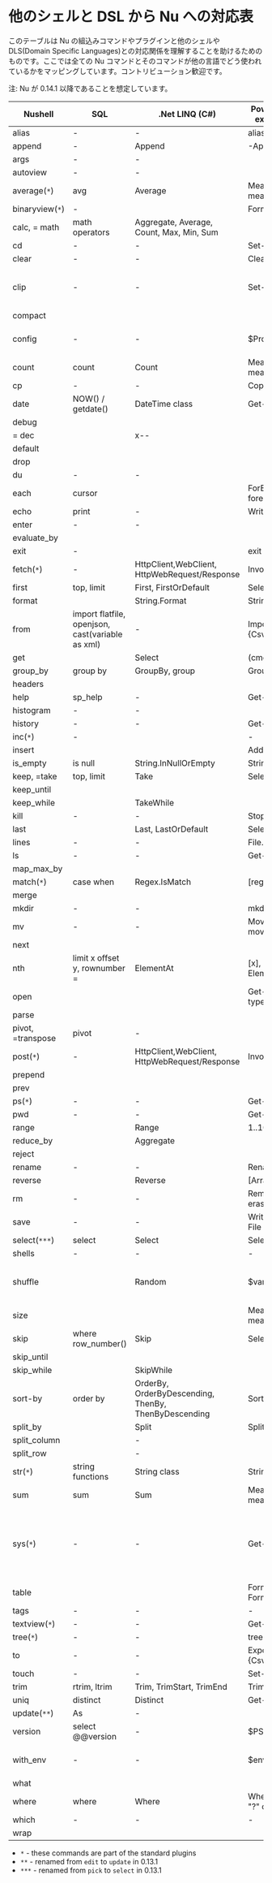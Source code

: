 # 他のシェルと DSL から Nu への対応表

このテーブルは Nu の組込みコマンドやプラグインと他のシェルや DLS(Domain Specific Languages)との対応関係を理解することを助けるためのものです。ここでは全ての Nu コマンドとそのコマンドが他の言語でどう使われているかをマッピングしています。コントリビューション歓迎です。

注: Nu が 0.14.1 以降であることを想定しています。

| Nushell           | SQL                                              | .Net LINQ (C#)                                       | PowerShell (without external modules)      | Bash                                            |
| ----------------- | ------------------------------------------------ | ---------------------------------------------------- | ------------------------------------------ | ----------------------------------------------- |
| alias             | -                                                | -                                                    | alias                                      | alias                                           |
| append            | -                                                | Append                                               | -Append                                    |                                                 |
| args              | -                                                | -                                                    |                                            |                                                 |
| autoview          | -                                                | -                                                    |                                            |                                                 |
| average(`*`)      | avg                                              | Average                                              | Measure-Object, measure                    |                                                 |
| binaryview(`*`)   | -                                                |                                                      | Format-Hex                                 |                                                 |
| calc, = math      | math operators                                   | Aggregate, Average, Count, Max, Min, Sum             |                                            | bc                                              |
| cd                | -                                                | -                                                    | Set-Location, cd                           | cd                                              |
| clear             | -                                                | -                                                    | Clear-Host                                 | clear                                           |
| clip              | -                                                | -                                                    | Set-Clipboard, scb                         | clip, clipboard, xclip, pbcopy                  |
| compact           |                                                  |                                                      |                                            |                                                 |
| config            | -                                                | -                                                    | $Profile                                   | vi .bashrc, .profile                            |
| count             | count                                            | Count                                                | Measure-Object, measure                    | wc                                              |
| cp                | -                                                | -                                                    | Copy-Item, cp, copy                        | cp                                              |
| date              | NOW() / getdate()                                | DateTime class                                       | Get-Date                                   | date                                            |
| debug             |                                                  |                                                      |                                            |                                                 |
| = dec             |                                                  | x--                                                  |                                            |                                                 |
| default           |                                                  |                                                      |                                            |                                                 |
| drop              |                                                  |                                                      |                                            |                                                 |
| du                | -                                                | -                                                    |                                            | du                                              |
| each              | cursor                                           |                                                      | ForEach-Object, foreach, for               |                                                 |
| echo              | print                                            | -                                                    | Write-Output, write                        | echo                                            |
| enter             | -                                                | -                                                    |                                            |                                                 |
| evaluate_by       |                                                  |                                                      |                                            |                                                 |
| exit              | -                                                |                                                      | exit                                       | exit                                            |
| fetch(`*`)        | -                                                | HttpClient,WebClient, HttpWebRequest/Response        | Invoke-WebRequest                          | wget                                            |
| first             | top, limit                                       | First, FirstOrDefault                                | Select-Object -First                       | head                                            |
| format            |                                                  | String.Format                                        | String.Format                              |                                                 |
| from              | import flatfile, openjson, cast(variable as xml) | -                                                    | Import/ConvertFrom-{Csv,Xml,Html,Json}     |                                                 |
| get               |                                                  | Select                                               | (cmd).column                               |                                                 |
| group_by          | group by                                         | GroupBy, group                                       | Group-Object, group                        |                                                 |
| headers           |                                                  |                                                      |                                            |                                                 |
| help              | sp_help                                          | -                                                    | Get-Help, help, man                        | man                                             |
| histogram         | -                                                | -                                                    |                                            |                                                 |
| history           | -                                                | -                                                    | Get-History, history                       | history                                         |
| inc(`*`)          | -                                                |                                                      | -                                          | -                                               |
| insert            |                                                  |                                                      | Add-Member                                 |                                                 |
| is_empty          | is null                                          | String.InNullOrEmpty                                 | String.InNullOrEmpty                       |                                                 |
| keep, =take       | top, limit                                       | Take                                                 | Select-Object -First                       | head                                            |
| keep_until        |                                                  |                                                      |                                            |                                                 |
| keep_while        |                                                  | TakeWhile                                            |                                            |                                                 |
| kill              | -                                                | -                                                    | Stop-Process, kill                         | kill                                            |
| last              |                                                  | Last, LastOrDefault                                  | Select-Object -Last                        | tail                                            |
| lines             | -                                                | -                                                    | File.ReadAllLines                          |                                                 |
| ls                | -                                                | -                                                    | Get-ChildItem, dir, ls                     | ls                                              |
| map_max_by        |                                                  |                                                      |                                            |                                                 |
| match(`*`)        | case when                                        | Regex.IsMatch                                        | [regex]                                    |                                                 |
| merge             |                                                  |                                                      |                                            |                                                 |
| mkdir             | -                                                | -                                                    | mkdir, md                                  | mkdir                                           |
| mv                | -                                                | -                                                    | Move-Item, mv, move, mi                    | mv                                              |
| next              |                                                  |                                                      |                                            |                                                 |
| nth               | limit x offset y, rownumber =                    | ElementAt                                            | [x], indexing operator, ElementAt          |                                                 |
| open              |                                                  |                                                      | Get-Content, gc, cat, type                 | cat                                             |
| parse             |                                                  |                                                      |                                            |                                                 |
| pivot, =transpose | pivot                                            | -                                                    |                                            |                                                 |
| post(`*`)         | -                                                | HttpClient,WebClient, HttpWebRequest/Response        | Invoke-WebRequest                          |                                                 |
| prepend           |                                                  |                                                      |                                            |                                                 |
| prev              |                                                  |                                                      |                                            |                                                 |
| ps(`*`)           | -                                                | -                                                    | Get-Process, ps, gps                       | ps                                              |
| pwd               | -                                                | -                                                    | Get-Location, pwd                          | pwd                                             |
| range             |                                                  | Range                                                | 1..10, 'a'..'f'                            |                                                 |
| reduce_by         |                                                  | Aggregate                                            |                                            |                                                 |
| reject            |                                                  |                                                      |                                            |                                                 |
| rename            | -                                                | -                                                    | Rename-Item, ren, rni                      | mv                                              |
| reverse           |                                                  | Reverse                                              | [Array]::Reverse($var)                     |                                                 |
| rm                | -                                                | -                                                    | Remove-Item, del, erase, rd, ri, rm, rmdir | rm                                              |
| save              | -                                                | -                                                    | Write-Output, Out-File                     | > foo.txt                                       |
| select(`***`)     | select                                           | Select                                               | Select-Object, select                      |                                                 |
| shells            | -                                                | -                                                    | -                                          |                                                 |
| shuffle           |                                                  | Random                                               | $var                                       | Sort-Object {Get-Random}                        |
| size              |                                                  |                                                      | Measure-Object, measure                    | wc                                              |
| skip              | where row_number()                               | Skip                                                 | Select-Object -Skip                        |                                                 |
| skip_until        |                                                  |                                                      |                                            |                                                 |
| skip_while        |                                                  | SkipWhile                                            |                                            |                                                 |
| sort-by           | order by                                         | OrderBy, OrderByDescending, ThenBy, ThenByDescending | Sort-Object, sort                          |                                                 |
| split_by          |                                                  | Split                                                | Split                                      |                                                 |
| split_column      |                                                  | -                                                    |                                            |                                                 |
| split_row         |                                                  | -                                                    |                                            |                                                 |
| str(`*`)          | string functions                                 | String class                                         | String class                               |                                                 |
| sum               | sum                                              | Sum                                                  | Measure-Object, measure                    |                                                 |
| sys(`*`)          | -                                                | -                                                    | Get-ComputerInfo                           | uname, lshw, lsblk, lscpu, lsusb, hdparam, free |
| table             |                                                  |                                                      | Format-Table, ft, Format-List, fl          |                                                 |
| tags              | -                                                | -                                                    | -                                          |                                                 |
| textview(`*`)     | -                                                | -                                                    | Get-Content, cat                           |                                                 |
| tree(`*`)         | -                                                | -                                                    | tree                                       |                                                 |
| to                | -                                                | -                                                    | Export/ConvertTo-{Csv,Xml,Html,Json}       |                                                 |
| touch             | -                                                | -                                                    | Set-Content                                | touch                                           |
| trim              | rtrim, ltrim                                     | Trim, TrimStart, TrimEnd                             | Trim                                       |                                                 |
| uniq              | distinct                                         | Distinct                                             | Get-Unique, gu                             | uniq                                            |
| update(`**`)      | As                                               | -                                                    |                                            |                                                 |
| version           | select @@version                                 | -                                                    | $PSVersionTable                            |                                                 |
| with_env          | -                                                | -                                                    | $env:FOO = 'bar'                           | export foo = "bar"                              |
| what              |                                                  |                                                      |                                            |                                                 |
| where             | where                                            | Where                                                | Where-Object, where, "?" operator          |                                                 |
| which             | -                                                | -                                                    | -                                          | which                                           |
| wrap              |                                                  |                                                      |                                            |                                                 |

- `*` - these commands are part of the standard plugins
- `**` - renamed from `edit` to `update` in 0.13.1
- `***` - renamed from `pick` to `select` in 0.13.1
